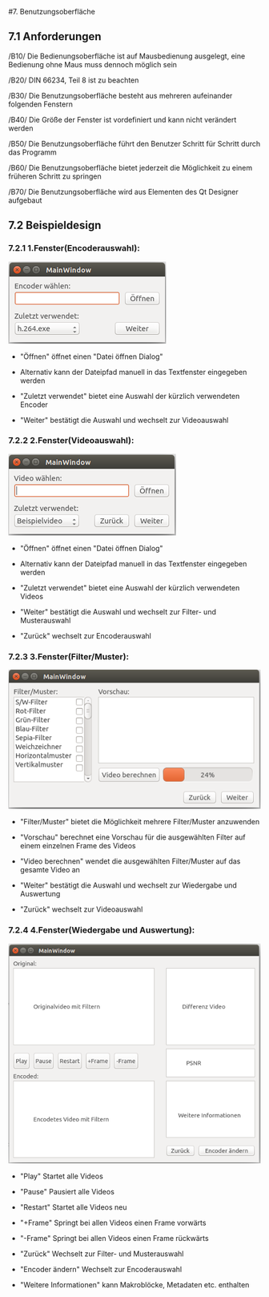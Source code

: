 #7. Benutzungsoberfläche

## 7.1 Anforderungen

/B10/ Die Bedienungsoberfläche ist auf Mausbedienung ausgelegt, eine Bedienung ohne Maus muss dennoch möglich sein

/B20/ DIN 66234, Teil 8 ist zu beachten

/B30/ Die Benutzungsoberfläche besteht aus mehreren aufeinander folgenden Fenstern

/B40/ Die Größe der Fenster ist vordefiniert und kann nicht verändert werden

/B50/ Die Benutzungsoberfläche führt den Benutzer Schritt für Schritt durch das Programm

/B60/ Die Benutzungsoberfläche bietet jederzeit die Möglichkeit zu einem früheren Schritt zu springen

/B70/ Die Benutzungsoberfläche wird aus Elementen des Qt Designer aufgebaut 


## 7.2 Beispieldesign


### 7.2.1 1.Fenster(Encoderauswahl):
![Encoderauswahlfenster](GUI_Entwurf_1/GUI_1.png)

* "Öffnen" öffnet einen "Datei öffnen Dialog"

* Alternativ kann der Dateipfad manuell in das Textfenster eingegeben werden

* "Zuletzt verwendet" bietet eine Auswahl der kürzlich verwendeten Encoder

* "Weiter" bestätigt die Auswahl und wechselt zur Videoauswahl


### 7.2.2 2.Fenster(Videoauswahl):
![Videoauswahlfenster](GUI_Entwurf_1/GUI_2.png)

* "Öffnen" öffnet einen "Datei öffnen Dialog"

* Alternativ kann der Dateipfad manuell in das Textfenster eingegeben werden

* "Zuletzt verwendet" bietet eine Auswahl der kürzlich verwendeten Videos

* "Weiter" bestätigt die Auswahl und wechselt zur Filter- und Musterauswahl

* "Zurück" wechselt zur Encoderauswahl


### 7.2.3 3.Fenster(Filter/Muster):
![Filter/Muster](GUI_Entwurf_1/GUI_3.png)

* "Filter/Muster" bietet die Möglichkeit mehrere Filter/Muster anzuwenden

* "Vorschau" berechnet eine Vorschau für die ausgewählten Filter auf einem einzelnen Frame des Videos

* "Video berechnen" wendet die ausgewählten Filter/Muster auf das gesamte Video an

* "Weiter" bestätigt die Auswahl und wechselt zur Wiedergabe und Auswertung

* "Zurück" wechselt zur Videoauswahl


### 7.2.4 4.Fenster(Wiedergabe und Auswertung):
![Wiedergabe und Auswertung](GUI_Entwurf_1/GUI_4.png)

* "Play" Startet alle Videos

* "Pause" Pausiert alle Videos

* "Restart" Startet alle Videos neu

* "+Frame" Springt bei allen Videos einen Frame vorwärts

* "-Frame" Springt bei allen Videos einen Frame rückwärts

* "Zurück" Wechselt zur Filter- und Musterauswahl

* "Encoder ändern" Wechselt zur Encoderauswahl

* "Weitere Informationen" kann Makroblöcke, Metadaten etc. enthalten

